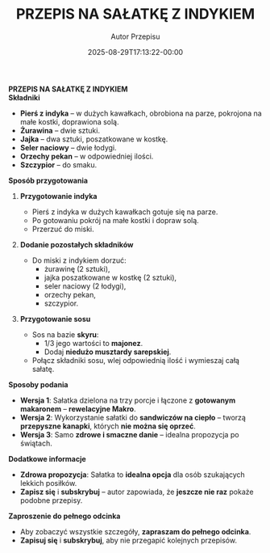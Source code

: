 ﻿---
draft: true
title: "**PRZEPIS NA SAŁATKĘ Z INDYKIEM**"
author: "Autor Przepisu"
recipe_image: images/recipe-headers/default.avif
date: 2025-08-29T17:13:22-00:00
categories: ["do-kategoryzacji"]
tags: ["draft"]
tagline: "Przepis do sformatowania"
servings: 4
prep_time: 15
cook: true
cook_time: 30
calories: 300
protein: 20
fat: 10
carbohydrate: 25
---
**PRZEPIS NA SAŁATKĘ Z INDYKIEM**  
**Składniki**  
- **Pierś z indyka** – w dużych kawałkach, obrobiona na parze, pokrojona na małe kostki, doprawiona solą.  
- **Żurawina** – dwie sztuki.  
- **Jajka** – dwa sztuki, poszatkowane w kostkę.  
- **Seler naciowy** – dwie łodygi.  
- **Orzechy pekan** – w odpowiedniej ilości.  
- **Szczypior** – do smaku.  

**Sposób przygotowania**  
1. **Przygotowanie indyka**  
   - Pierś z indyka w dużych kawałkach gotuje się na parze.  
   - Po gotowaniu pokrój na małe kostki i dopraw solą.  
   - Przerzuć do miski.  

2. **Dodanie pozostałych składników**  
   - Do miski z indykiem dorzuć:  
     - żurawinę (2 sztuki),  
     - jajka poszatkowane w kostkę (2 sztuki),  
     - seler naciowy (2 łodygi),  
     - orzechy pekan,  
     - szczypior.  

3. **Przygotowanie sosu**  
   - Sos na bazie **skyru**:  
     - 1/3 jego wartości to **majonez**.  
     - Dodaj **niedużo musztardy sarepskiej**.  
   - Połącz składniki sosu, wlej odpowiednią ilość i wymieszaj całą sałatę.  

**Sposoby podania**  
- **Wersja 1**: Sałatka dzielona na trzy porcje i łączone z **gotowanym makaronem** – **rewelacyjne Makro**.  
- **Wersja 2**: Wykorzystanie sałatki do **sandwiczów na ciepło** – tworzą **przepyszne kanapki**, których **nie można się oprzeć**.  
- **Wersja 3**: Samo **zdrowe i smaczne danie** – idealna propozycja po świątach.  

**Dodatkowe informacje**  
- **Zdrowa propozycja**: Sałatka to **idealna opcja** dla osób szukających lekkich posiłków.  
- **Zapisz się** i **subskrybuj** – autor zapowiada, że **jeszcze nie raz** pokaże podobne przepisy.  

**Zaproszenie do pełnego odcinka**  
- Aby zobaczyć wszystkie szczegóły, **zapraszam do pełnego odcinka**.  
- **Zapisuj się** i **subskrybuj**, aby nie przegapić kolejnych przepisów.